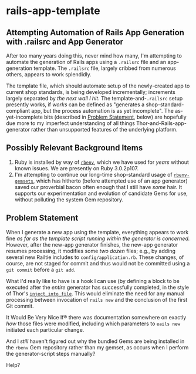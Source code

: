 # rails-app-template
## Attempting Automation of Rails App Generation with .railsrc and App Generator

After too many years doing this, never mind how many, I'm attempting to automate the generation of Rails apps using a
`.railsrc` file and an app-generation template. The `.railsrc` file, largely cribbed from numerous others, appears to work
splendidly.

The template file, which should automate setup of the newly-created app to current shop standards, is being developed incrementally; increments largely separated by *the next wall I hit*. The template-and-`.railsrc` setup presently works, if *works* can be defined as "generates a shop-standard-compliant app, but the process automation is as yet incomplete". The as-yet-incomplete bits (described in [Problem Statement](#problem-statement), below) are hopefully due more to my imperfect understanding of all things Thor-and-Rails-app-generator rather than unsupported features of the underlying platform. 

## Possibly Relevant Background Items

1. Ruby is installed by way of [`rbenv`](https://github.com/rbenv/rbenv#readme), which we have used for *years* without known issues. We are presently on Ruby 3.0.2p107.
2. I'm attempting to continue our long-time shop-standard usage of [`rbenv-gemsets`](https://github.com/jf/rbenv-gemset#readme), which has hitherto (before attempted use of an app generator) saved our proverbial bacon often enough that I still have *some* hair. It supports our experimentation and evolution of candidate Gems for use, without polluting the system Gem repository.

## Problem Statement

When I generate a new app using the template, everything appears to work fine *as far as the template script running within the generator is concerned.* However, after the new-app generator finishes, the new-app generator resumes processing, it modifies some *two dozen* files; e.g., by adding several new Railtie includes to `config/application.rb`. These changes, of course, are not staged for commit and thus would not be committed using a `git commit` before a `git add`.

What I'd really like to have is a hook I can use (by defining a block to be executed after the *entire* generator has successfully completed, in the style of Thor's [`inject_into_file`](https://github.com/rails/thor/blob/efe79b599eb401d36265ed4a8b48fb60f42a06a4/lib/thor/actions/inject_into_file.rb). This would eliminate the
need for any manual processing between invocation of `rails new` and the conclusion of the first Git commit.

It Would Be Very Nice If&reg; there was documentation somewhere on exactly *how* those files were modified, including which parameters to `eails new` initiated each particular change.

And I *still* haven't figured out why the bundled Gems are being installed in the `rbenv` Gem repository rather than my gemset, as occurs when I perform the generator-script steps manually?

Help?
